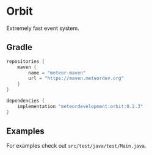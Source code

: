 # Orbit  
Extremely fast event system.

## Gradle
```groovy
repositories {
    maven {
        name = "meteor-maven"
        url = "https://maven.meteordev.org"
    }
}

dependencies {
    implementation "meteordevelopment:orbit:0.2.3"
}
```

## Examples
For examples check out `src/test/java/test/Main.java`.  
